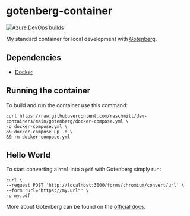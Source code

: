 # gotenberg-container

[![Azure DevOps builds](https://img.shields.io/azure-devops/build/raschmitt/7618d927-8467-43e2-b5e9-1aeddc1fbfdc/47?label=Build%20%26%20Test&style=flat-square)](https://dev.azure.com/raschmitt/raschmitt/_build?definitionId=47)

My standard container for local development with [Gotenberg](https://gotenberg.dev/).

## Dependencies 

- [Docker](https://docs.docker.com/get-docker/)

## Running the container

To build and run the container use this command:

```
curl https://raw.githubusercontent.com/raschmitt/dev-containers/main/gotenberg/docker-compose.yml \
-o docker-compose.yml \
&& docker-compose up -d \
&& rm docker-compose.yml
```

## Hello World

To start converting a `html` into a `pdf` with Gotenberg simply run:

```
curl \
--request POST 'http://localhost:3000/forms/chromium/convert/url' \
--form 'url="https://my.url"' \
-o my.pdf
```

More about Gotenberg can be found on the [official docs](https://gotenberg.dev/docs/about).
